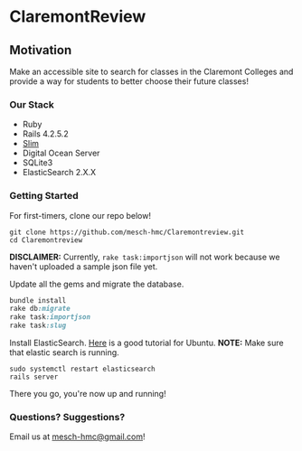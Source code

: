 # ClaremontReview

## Motivation
Make an accessible site to search for classes in the Claremont Colleges and provide a way for students to better choose their future classes!

### Our Stack
- Ruby
- Rails 4.2.5.2
- [Slim](http://www.rubydoc.info/gems/slim/frames)
- Digital Ocean Server
- SQLite3
- ElasticSearch 2.X.X

### Getting Started
For first-timers, clone our repo below!

``` shell
git clone https://github.com/mesch-hmc/Claremontreview.git
cd Claremontreview
```

**DISCLAIMER:** Currently, ```rake task:importjson``` will not work because we haven't uploaded a sample json file yet.

Update all the gems and migrate the database.
``` ruby
bundle install
rake db:migrate
rake task:importjson
rake task:slug
```

Install ElasticSearch. [Here](https://www.digitalocean.com/community/tutorials/how-to-install-and-configure-elasticsearch-on-ubuntu-16-04) is a good tutorial for Ubuntu.
**NOTE:** Make sure that elastic search is running.

``` shell
sudo systemctl restart elasticsearch
rails server
```

There you go, you're now up and running!

### Questions? Suggestions?
Email us at mesch-hmc@gmail.com!




